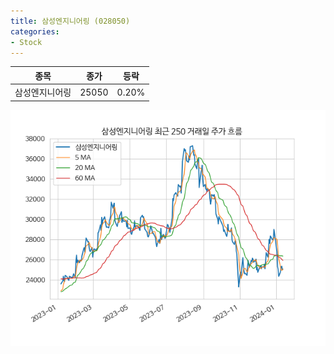 ```yaml
---
title: 삼성엔지니어링 (028050)
categories:
- Stock
---
```


|종목|종가|등락|
|----|----|----|
|삼성엔지니어링|25050|0.20%|

<!-- more -->

![028050](/assets/images/stock/028050.png)